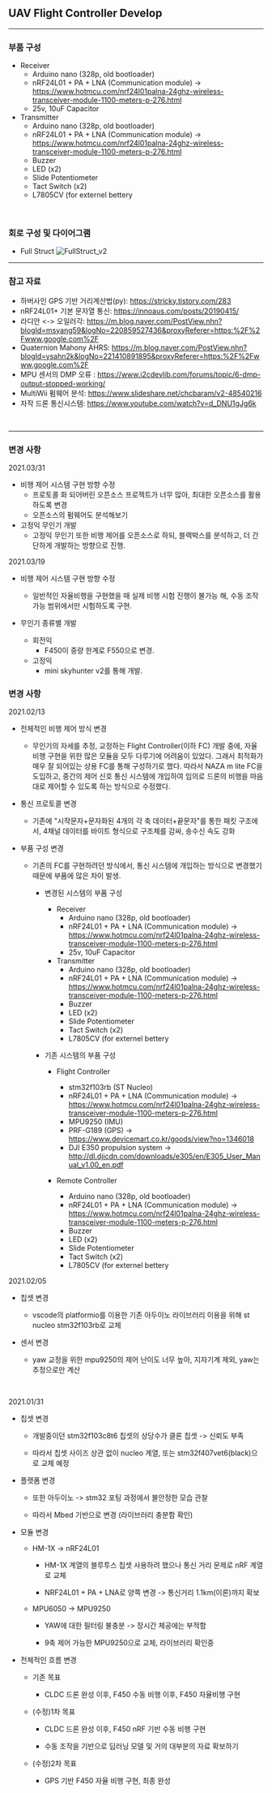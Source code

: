 ## UAV Flight Controller Develop

- - -

### 부품 구성
  - Receiver
    - Arduino nano (328p, old bootloader)
    - nRF24L01 + PA + LNA (Communication module) -> https://www.hotmcu.com/nrf24l01palna-24ghz-wireless-transceiver-module-1100-meters-p-276.html
    - 25v, 10uF Capacitor
  - Transmitter
    - Arduino nano (328p, old bootloader)
    - nRF24L01 + PA + LNA (Communication module) -> https://www.hotmcu.com/nrf24l01palna-24ghz-wireless-transceiver-module-1100-meters-p-276.html
    - Buzzer
    - LED (x2)
    - Slide Potentiometer
    - Tact Switch (x2)
    - L7805CV (for externel bettery 

<br>


### 회로 구성 및 다이어그램

- Full Struct
![FullStruct_v2](https://github.com/kor-taeyoon/Chambit/blob/main/01_Drone_FC/imgs/FullStruct_v2.jpg)





- - -
### 참고 자료
* 하버사인 GPS 기반 거리계산법(py): https://stricky.tistory.com/283
* nRF24L01+ 기본 문자열 통신: https://innoaus.com/posts/20190415/
* 라디안 <-> 오일러각: https://m.blog.naver.com/PostView.nhn?blogId=msyang59&logNo=220859527436&proxyReferer=https:%2F%2Fwww.google.com%2F
* Quaternion Mahony AHRS: https://m.blog.naver.com/PostView.nhn?blogId=ysahn2k&logNo=221410891895&proxyReferer=https:%2F%2Fwww.google.com%2F
* MPU 센서의 DMP 오류 : https://www.i2cdevlib.com/forums/topic/6-dmp-output-stopped-working/
* MultiWii 펌웨어 분석: https://www.slideshare.net/chcbaram/v2-48540216
* 자작 드론 통신시스템: https://www.youtube.com/watch?v=d_DNU1gJg6k



<br>

- - -

### 변경 사항
2021.03/31
- 비행 제어 시스템 구현 방향 수정
  - 프로토콜 화 되어버린 오픈소스 프로젝트가 너무 많아, 최대한 오픈소스를 활용하도록 변경
  - 오픈소스의 펌웨어도 분석해보기
- 고정익 무인기 개발
  - 고정익 무인기 또한 비행 제어를 오픈소스로 하되, 블랙박스를 분석하고, 더 간단하게 개발하는 방향으로 진행.


2021.03/19
- 비행 제어 시스템 구현 방향 수정
  - 일반적인 자율비행을 구현했을 때 실제 비행 시험 진행이 불가능 해, 수동 조작 가능 범위에서만 시험하도록 구현.

- 무인기 종류별 개발
  - 회전익
    - F450이 중량 한계로 F550으로 변경.
  - 고정익
    - mini skyhunter v2를 통해 개발.



### 변경 사항
2021.02/13
- 전체적인 비행 제어 방식 변경
  - 무인기의 자세를 추정, 교정하는 Flight Controller(이하 FC) 개발 중에, 자율 비행 구현을 위한 많은 모듈을 모두 다루기에 어려움이 있었다. 그래서 최적화가 매우 잘 되어있는 상용 FC를 통해 구성하기로 했다. 따라서 NAZA m lite FC을 도입하고, 중간의 제어 신호 통신 시스템에 개입하여 임의로 드론의 비행을 마음대로 제어할 수 있도록 하는 방식으로 수정했다.

- 통신 프로토콜 변경
  - 기존에 "시작문자+문자화된 4개의 각 축 데이터+끝문자"를 통한 패킷 구조에서, 4채널 데이터를 바이트 형식으로 구조체를 감싸, 송수신 속도 강화

- 부품 구성 변경
  - 기존의 FC를 구현하려던 방식에서, 통신 시스템에 개입하는 방식으로 변경했기 때문에 부품에 많은 차이 발생.
    - 변경된 시스템의 부품 구성
      - Receiver
        - Arduino nano (328p, old bootloader)
        - nRF24L01 + PA + LNA (Communication module) -> https://www.hotmcu.com/nrf24l01palna-24ghz-wireless-transceiver-module-1100-meters-p-276.html
        - 25v, 10uF Capacitor
      - Transmitter
        - Arduino nano (328p, old bootloader)
        - nRF24L01 + PA + LNA (Communication module) -> https://www.hotmcu.com/nrf24l01palna-24ghz-wireless-transceiver-module-1100-meters-p-276.html
        - Buzzer
        - LED (x2)
        - Slide Potentiometer
        - Tact Switch (x2)
        - L7805CV (for externel bettery 

    - 기존 시스템의 부품 구성
      - Flight Controller
        - stm32f103rb (ST Nucleo)
        - nRF24L01 + PA + LNA (Communication module) -> https://www.hotmcu.com/nrf24l01palna-24ghz-wireless-transceiver-module-1100-meters-p-276.html
        - MPU9250 (IMU)
        - PRF-G189 (GPS) -> https://www.devicemart.co.kr/goods/view?no=1346018
        - DJI E350 propulsion system -> http://dl.djicdn.com/downloads/e305/en/E305_User_Manual_v1.00_en.pdf
  
      - Remote Controller
        - Arduino nano (328p, old bootloader)
        - nRF24L01 + PA + LNA (Communication module) -> https://www.hotmcu.com/nrf24l01palna-24ghz-wireless-transceiver-module-1100-meters-p-276.html
        - Buzzer
        - LED (x2)
        - Slide Potentiometer
        - Tact Switch (x2)
        - L7805CV (for externel bettery 


2021.02/05
- 칩셋 변경
  - vscode의 platformio를 이용한 기존 아두이노 라이브러리 이용을 위해 st nucleo stm32f103rb로 교체

- 센서 변경
  - yaw 교정을 위한 mpu9250의 제어 난이도 너무 높아, 지자기계 제외, yaw는 추정으로만 계산

<br>
 


2021.01/31
- 칩셋 변경
  - 개발중이던 stm32f103c8t6 칩셋의 상당수가 클론 칩셋 -> 신뢰도 부족

  - 따라서 칩셋 사이즈 상관 없이 nucleo 계열, 또는 stm32f407vet6(black)으로 교체 예정

- 플랫폼 변경
  - 또한 아두이노 -> stm32 포팅 과정에서 불안정한 모습 관찰

  - 따라서 Mbed 기반으로 변경 (라이브러리 충분함 확인)

- 모듈 변경
  - HM-1X -> nRF24L01
    - HM-1X 계열의 블루투스 칩셋 사용하려 했으나 통신 거리 문제로 nRF 계열로 교체

    - NRF24L01 + PA + LNA로 양쪽 변경 -> 통신거리 1.1km(이론)까지 확보
    
  - MPU6050 -> MPU9250
    - YAW에 대한 필터링 불충분 -> 장시간 체공에는 부적함
    
    - 9축 제어 가능한 MPU9250으로 교체, 라이브러리 확인중
    
- 전체적인 흐름 변경
  - 기존 목표
    - CLDC 드론 완성 이후, F450 수동 비행 이후, F450 자율비행 구현
  
  - (수정)1차 목표
    - CLDC 드론 완성 이후, F450 nRF 기반 수동 비행 구현
    
    - 수동 조작을 기반으로 딥러닝 모델 및 거의 대부분의 자료 확보하기
  
  - (수정)2차 목표
    - GPS 기반 F450 자율 비행 구현, 최종 완성
